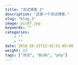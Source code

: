 ```yaml
---
title: "测试博客_2"
description: "这是一个测试博客."
slug: "blog_2"
image: pic07.jpg
keywords: ""
categories: 
    - ""
    - ""
date: 2018-10-31T22:42:51-05:00
weight: 13
tags: ["测试", "BLOG", "php"]
---
```

